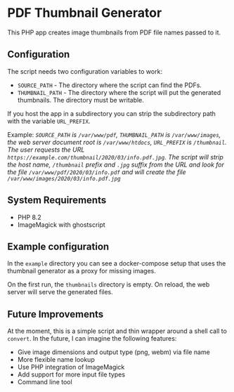 # PDF Thumbnail Generator

This PHP app creates image thumbnails from PDF file names passed to it.

## Configuration

The script needs two configuration variables to work:

- `SOURCE_PATH` - The directory where the script can find the PDFs.
- `THUMBNAIL_PATH` - The directory where the script will put the generated
	thumbnails. The directory must be writable.

If you host the app in a subdirectory you can strip the subdirectory path
with the variable `URL_PREFIX`.

Example: *`SOURCE_PATH` is `/var/www/pdf`, `THUMBNAIL_PATH` is
`/var/www/images`, the web server document root is `/var/www/htdocs`,
`URL_PREFIX` is `/thumbnail`. The user requests the URL
`https://example.com/thumbnail/2020/03/info.pdf.jpg`. The script will
strip the host name, `/thumbnail` prefix and `.jpg` suffix from the URL
and look for the file `/var/www/pdf/2020/03/info.pdf` and will create
the file `/var/www/images/2020/03/info.pdf.jpg`*


## System Requirements

- PHP 8.2
- ImageMagick with ghostscript


## Example configuration

In the `example` directory you can see a docker-compose setup that uses
the thumbnail generator as a proxy for missing images.

On the first run, the `thumbnails` directory is empty. On reload, the web
server will serve the generated files.

## Future Improvements
At the moment, this is a simple script and thin wrapper around a
shell call to `convert`. In the future, I can imagine the following
features:

- Give image dimensions and output type (png, webm) via file name
- More flexible name lookup
- Use PHP integration of ImageMagick
- Add support for more input file types
- Command line tool
